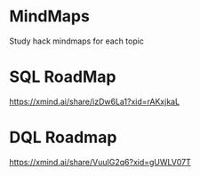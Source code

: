 # MindMaps
Study hack mindmaps for each topic
# SQL RoadMap
https://xmind.ai/share/izDw6La1?xid=rAKxjkaL
# DQL Roadmap
https://xmind.ai/share/VuuIG2q6?xid=gUWLV07T
